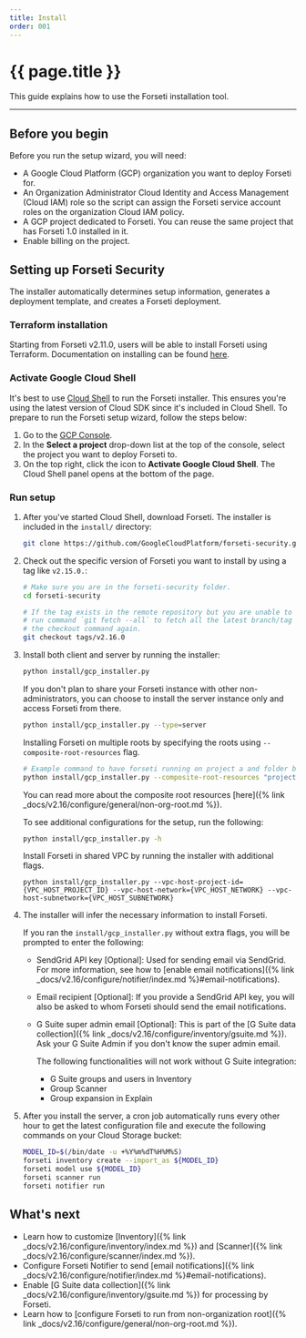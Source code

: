 ```yaml
---
title: Install
order: 001
---
```


# {{ page.title }}

This guide explains how to use the Forseti installation tool.

---

## Before you begin

Before you run the setup wizard, you will need:

* A Google Cloud Platform (GCP) organization you want to deploy
  Forseti for.
* An Organization Administrator Cloud Identity and Access Management (Cloud IAM)
  role so the script can assign the Forseti service account roles on the
organization Cloud IAM policy.
* A GCP project dedicated to Forseti. You can reuse the same project that has
  Forseti 1.0 installed in it.
* Enable billing on the project.

## Setting up Forseti Security

The installer automatically determines setup information, generates a deployment
template, and creates a Forseti deployment.

### Terraform installation

Starting from Forseti v2.11.0, users will be able to install Forseti using Terraform.
Documentation on installing can be found [here](https://registry.terraform.io/modules/terraform-google-modules/forseti/google).

### Activate Google Cloud Shell

It's best to use
[Cloud Shell](https://cloud.google.com/shell/docs/quickstart) to run the Forseti
installer. This ensures you're using the latest version of Cloud SDK since it's
included in Cloud Shell. To prepare to run the Forseti setup wizard, follow the
steps below:

  1. Go to the [GCP Console](https://console.cloud.google.com/).
  1. In the **Select a project** drop-down list at the top of the console,
     select the project you want to deploy Forseti to.
  1. On the top right, click the icon to **Activate Google Cloud Shell**. The
     Cloud Shell panel opens at the bottom of the page.

### Run setup

  1. After you've started Cloud Shell, download Forseti. The installer is
  included in the `install/` directory:

      ```bash
      git clone https://github.com/GoogleCloudPlatform/forseti-security.git
      ```

  1. Check out the specific version of Forseti you want to install by using a tag like `v2.15.0.`:
      ```bash
      # Make sure you are in the forseti-security folder.
      cd forseti-security

      # If the tag exists in the remote repository but you are unable to checkout the tag,
      # run command `git fetch --all` to fetch all the latest branch/tag information and run
      # the checkout command again.
      git checkout tags/v2.16.0
      ```

  1. Install both client and server by running the installer:

     ```bash
     python install/gcp_installer.py
     ```

     If you don't plan to share your Forseti instance with other non-administrators, 
     you can choose to install the server instance only and access Forseti from there.
     ```bash
     python install/gcp_installer.py --type=server
     ```

     Installing Forseti on multiple roots by specifying the roots using `--composite-root-resources` flag. 
     ```bash
     # Example command to have forseti running on project a and folder b.
     python install/gcp_installer.py --composite-root-resources "projects/a,folders/b"
     ```
     You can read more about the composite root resources [here]({% link _docs/v2.16/configure/general/non-org-root.md %}).

     To see additional configurations for the setup, run the following:

     ```bash
     python install/gcp_installer.py -h
     ```
     Install Forseti in shared VPC by running the installer with additional flags.
     
     ```
     python install/gcp_installer.py --vpc-host-project-id={VPC_HOST_PROJECT_ID} --vpc-host-network={VPC_HOST_NETWORK} --vpc-host-subnetwork={VPC_HOST_SUBNETWORK}
     ```

  1. The installer will infer the necessary information to install Forseti.

     If you ran the `install/gcp_installer.py` without extra flags, you will be
     prompted to enter the following:

     * SendGrid API key \[Optional\]: Used for sending email via SendGrid. For
       more information, see how to
       [enable email notifications]({% link _docs/v2.16/configure/notifier/index.md %}#email-notifications).
     * Email recipient \[Optional\]: If you provide a SendGrid API key, you will
       also be asked to whom Forseti should send the email notifications.
     * G Suite super admin email \[Optional\]: This is part of the
       [G Suite data collection]({% link _docs/v2.16/configure/inventory/gsuite.md %}).
       Ask your G Suite Admin if you don't know the super admin email.

       The following functionalities will not work without G Suite integration:
        * G Suite groups and users in Inventory
        * Group Scanner
        * Group expansion in Explain
        
  1. After you install the server, a cron job automatically runs every other hour
     to get the latest configuration file and execute the following commands on
     your Cloud Storage bucket:

     ```bash
     MODEL_ID=$(/bin/date -u +%Y%m%dT%H%M%S)
     forseti inventory create --import_as ${MODEL_ID}
     forseti model use ${MODEL_ID}
     forseti scanner run
     forseti notifier run
     ```

## What's next

* Learn how to customize
  [Inventory]({% link _docs/v2.16/configure/inventory/index.md %}) and
  [Scanner]({% link _docs/v2.16/configure/scanner/index.md %}).
* Configure Forseti Notifier to send
  [email notifications]({% link _docs/v2.16/configure/notifier/index.md %}#email-notifications).
* Enable
  [G Suite data collection]({% link _docs/v2.16/configure/inventory/gsuite.md %})
  for processing by Forseti.
* Learn how to [configure Forseti to run from non-organization
  root]({% link _docs/v2.16/configure/general/non-org-root.md %}).
  
